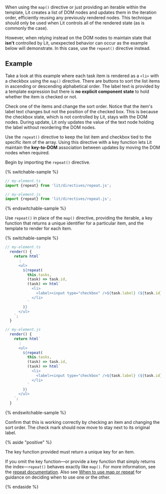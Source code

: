 When using the `map()` directive or just providing an iterable within the
template, Lit creates a list of DOM nodes and updates them in the iteration
order, efficiently reusing any previously rendered nodes. This technique
should only be used when Lit controls all of the rendered state (as is commonly
the case).

However, when relying instead on the DOM nodes to maintain state that **isn't**
controlled by Lit, unexpected behavior can occur as the example below will
demonstrate. In this case, use the `repeat()` directive instead.

## Example

Take a look at this example where each task item is rendered as a `<li>` with a
checkbox using the `map()` directive. There are buttons to sort the list items
in ascending or descending alphabetical order. The label text is provided by a
template expression but there is **no explicit component state** to hold whether
the item is checked or not.

Check one of the items and change the sort order. Notice that the item's label
text changes but not the position of the checked box. This is because the
checkbox state, which is not controlled by Lit, stays with the DOM nodes. During
update, Lit only updates the value of the text node holding the label without
reordering the DOM nodes.

Use the `repeat()` directive to keep the list item and checkbox tied to the
specific item of the array. Using this directive with a key function lets Lit
maintain the **key-to-DOM** association between updates by moving the DOM nodes
when required.

Begin by importing the `repeat()` directive.

{% switchable-sample %}

```ts
// my-element.ts
import {repeat} from 'lit/directives/repeat.js';
```

```js
// my-element.js
import {repeat} from 'lit/directives/repeat.js';
```

{% endswitchable-sample %}

Use `repeat()` in place of the `map()` directive, providing the iterable, a key
function that returns a unique identifier for a particular item, and the
template to render for each item.

{% switchable-sample %}

```ts
// my-element.ts
  render() {
    return html`
      ⋮
      <ul>
        ${repeat(
          this.tasks,
          (task) => task.id,
          (task) => html`
            <li>
              <label><input type="checkbox" />${task.label} (${task.id})</label>
            </li>
          `
        )}
      </ul>
    `;
  }
```

```js
// my-element.js
  render() {
    return html`
      ⋮
      <ul>
        ${repeat(
          this.tasks,
          (task) => task.id,
          (task) => html`
            <li>
              <label><input type="checkbox" />${task.label} (${task.id})</label>
            </li>
          `
        )}
      </ul>
    `;
  }
```

{% endswitchable-sample %}

Confirm that this is working correctly by checking an item and changing the sort
order. The check mark should now move to stay next to its original label.

{% aside "positive" %}

The key function provided must return a unique key for an item.

If you omit the key function—or provide a key function that simply returns the index—`repeat()` behaves exactly like `map()`. For more information, see the [repeat
documentation](/docs/templates/directives/#repeat). Also see
[When to use map or repeat](/docs/templates/lists/#when-to-use-map-or-repeat)
for guidance on deciding when to use one or the other.

{% endaside %}
